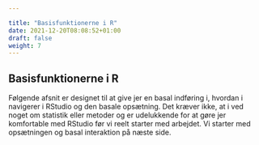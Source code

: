 ```yaml
---

title: "Basisfunktionerne i R"
date: 2021-12-20T08:08:52+01:00
draft: false
weight: 7
---
```




## Basisfunktionerne i R

Følgende afsnit er designet til at give jer en basal indføring i, hvordan i navigerer i RStudio og den basale opsætning. Det kræver ikke, at i ved noget om statistik eller metoder og er udelukkende for at gøre jer komfortable med RStudio før vi reelt starter med arbejdet. Vi starter med opsætningen og basal interaktion på næste side.
